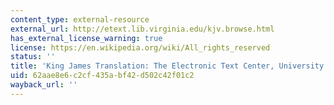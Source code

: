 ```yaml
---
content_type: external-resource
external_url: http://etext.lib.virginia.edu/kjv.browse.html
has_external_license_warning: true
license: https://en.wikipedia.org/wiki/All_rights_reserved
status: ''
title: 'King James Translation: The Electronic Text Center, University of Virginia'
uid: 62aae8e6-c2cf-435a-bf42-d502c42f01c2
wayback_url: ''
---
```

